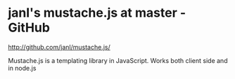 <!--
id: 846743297
link: http://kevinisom.info/post/846743297/janls-mustache-js-at-master-github
slug: janls-mustache-js-at-master-github
date: Fri Jul 23 2010 09:58:18 GMT+1200 (NZST)
raw: {"blog_name":"kevinisom","id":846743297,"post_url":"http://kevinisom.info/post/846743297/janls-mustache-js-at-master-github","slug":"janls-mustache-js-at-master-github","type":"link","date":"2010-07-22 21:58:18 GMT","timestamp":1279835898,"state":"published","format":"html","reblog_key":"bg0wulAg","tags":["javascript"],"short_url":"http://tmblr.co/Zw68YyoU4S1","highlighted":[],"bookmarklet":true,"note_count":0,"source_url":"http://github.com/janl/mustache.js/","source_title":"github.com","title":"janl's mustache.js at master - GitHub","url":"http://github.com/janl/mustache.js/","description":"<p>Mustache.js is a templating library in JavaScript. Works both client side and in node.js</p>"}
publish: 2010-07-023
tags: javascript
title: janl's mustache.js at master - GitHub
-->


janl's mustache.js at master - GitHub
=====================================

<http://github.com/janl/mustache.js/>

Mustache.js is a templating library in JavaScript. Works both client
side and in node.js


